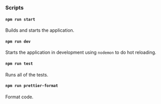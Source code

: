 ### Scripts

#### `npm run start`

Builds and starts the application.

#### `npm run dev`

Starts the application in development using `nodemon` to do hot reloading.

#### `npm run test`

Runs all of the tests.

#### `npm run prettier-format`

Format code.
